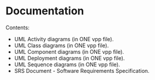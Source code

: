 # Documentation

Contents:

- UML Activity diagrams (in ONE vpp file).
- UML Class diagrams (in ONE vpp file).
- UML Component diagrams (in ONE vpp file).
- UML Deployment diagrams (in ONE vpp file).
- UML Sequence diagrams (in ONE vpp file).
- SRS Document - Software Requirements Specification.